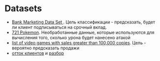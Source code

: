 # Datasets
- [Bank Marketing Data Set ](http://archive.ics.uci.edu/ml/datasets/Bank+Marketing). Цель классификации - предсказать, будет ли клиент подписываться на срочный вклад.   
- [721 Pokemon](https://www.kaggle.com/abcsds/pokemon). Необработанные данные, которые используются для вычисления того, сколько урона будет нанесено атакой   
- [list of video games with sales greater than 100,000 copies](https://www.kaggle.com/gregorut/videogamesales). Цель - вероятно предсказать продажи   
- [отток клиентов](https://www.kaggle.com/c/telecom-clients-churn-prediction/data) и [разбор](http://datareview.info/article/prognozirovanie-ottoka-klientov-so-scikit-learn/)   
